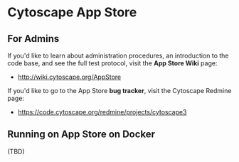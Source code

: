 # Cytoscape App Store

## For Admins

If you'd like to learn about administration procedures, an introduction to the code base, and see the full test protocol, visit the __App Store Wiki__ page:

* http://wiki.cytoscape.org/AppStore

If you'd like to go to the App Store __bug tracker__, visit the Cytoscape Redmine page:

* https://code.cytoscape.org/redmine/projects/cytoscape3

## Running on App Store on Docker

(TBD)


